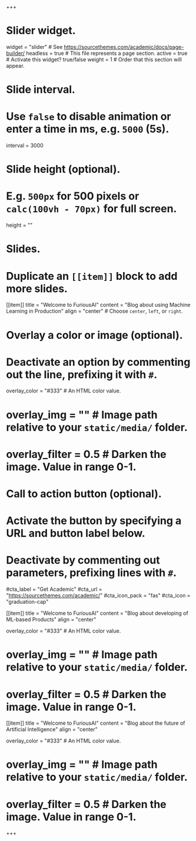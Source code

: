 +++
# Slider widget.
widget = "slider"  # See https://sourcethemes.com/academic/docs/page-builder/
headless = true  # This file represents a page section.
active = true  # Activate this widget? true/false
weight = 1  # Order that this section will appear.

# Slide interval.
# Use `false` to disable animation or enter a time in ms, e.g. `5000` (5s).
interval = 3000

# Slide height (optional).
# E.g. `500px` for 500 pixels or `calc(100vh - 70px)` for full screen.
height = ""

# Slides.
# Duplicate an `[[item]]` block to add more slides.
[[item]]
  title = "Welcome to FuriousAI"
  content = "Blog about using Machine Learning in Production"
  align = "center"  # Choose `center`, `left`, or `right`.

  # Overlay a color or image (optional).
  #   Deactivate an option by commenting out the line, prefixing it with `#`.
  overlay_color = "#333"  # An HTML color value.
  # overlay_img = ""  # Image path relative to your `static/media/` folder.
  # overlay_filter = 0.5  # Darken the image. Value in range 0-1.

  # Call to action button (optional).
  #   Activate the button by specifying a URL and button label below.
  #   Deactivate by commenting out parameters, prefixing lines with `#`.
  #cta_label = "Get Academic"
  #cta_url = "https://sourcethemes.com/academic/"
  #cta_icon_pack = "fas"
  #cta_icon = "graduation-cap"

[[item]]
  title = "Welcome to FuriousAI"
  content = "Blog about developing of ML-based Products"
  align = "center"

  overlay_color = "#333"  # An HTML color value.
  # overlay_img = ""  # Image path relative to your `static/media/` folder.
  # overlay_filter = 0.5  # Darken the image. Value in range 0-1.

[[item]]
  title = "Welcome to FuriousAI"
  content = "Blog about the future of Artificial Intelligence"
  align = "center"

  overlay_color = "#333"  # An HTML color value.
  # overlay_img = ""  # Image path relative to your `static/media/` folder.
  # overlay_filter = 0.5  # Darken the image. Value in range 0-1.
+++
